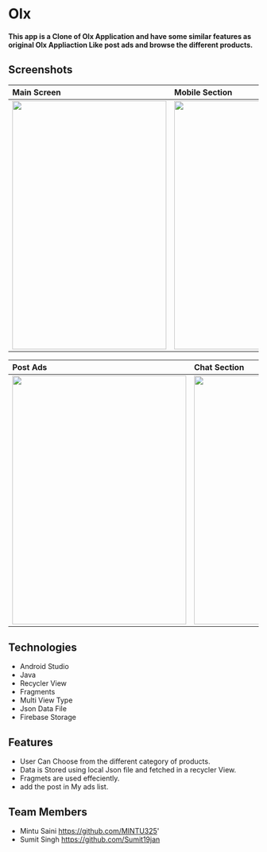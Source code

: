 # Olx

#### This app is a  Clone of Olx Application and have some similar features as original Olx Appliaction Like post ads and browse the different products.


## Screenshots

|**Main Screen**|**Mobile Section**|**Product Details**|
|:---|:--|:--|
|<img src="https://firebasestorage.googleapis.com/v0/b/olxclone-8671e.appspot.com/o/Main%20Sc%20reen.jpeg?alt=media&token=7beda975-717a-430d-afff-142efa6eef65" height="500px" width="310px"/>|<img src= "https://firebasestorage.googleapis.com/v0/b/olxclone-8671e.appspot.com/o/Phone%20List.jpeg?alt=media&token=fccc1aac-475b-4b13-a11c-5449fb4742c3" height="500px" width="310px"/>|<img src="https://firebasestorage.googleapis.com/v0/b/olxclone-8671e.appspot.com/o/Product%20Details.jpeg?alt=media&token=76599b4f-03e8-4098-87be-11353e79ebcb" height="500px" width="310px"/>|


|**Post Ads**|**Chat Section**|**My Ads**|
|:---|:--|:--|
|<img src="https://firebasestorage.googleapis.com/v0/b/olxclone-8671e.appspot.com/o/Sell.jpeg?alt=media&token=a984a288-cdfd-49e7-a8e1-09472145675a" height="500px" width="350px"/>|<img src="https://firebasestorage.googleapis.com/v0/b/olxclone-8671e.appspot.com/o/chat.jpeg?alt=media&token=9d9d530d-1fa5-4728-8e3d-4f2a2e107048" height="500px" width="350px"/>|<img src="https://firebasestorage.googleapis.com/v0/b/olxclone-8671e.appspot.com/o/My%20Ads%20List.jpeg?alt=media&token=52cf54cc-b30e-4a91-950a-157ece0f3598" height="500px" width="350px"/>



## Technologies
* Android Studio
* Java
* Recycler View 
* Fragments
* Multi View Type
* Json Data File
* Firebase Storage

## Features
* User Can Choose from the different category of products.
* Data is Stored using local Json file and fetched in a recycler View.
* Fragmets are used effeciently. 
* add the post in  My ads list.

## Team Members 
* Mintu Saini   https://github.com/MINTU325'
* Sumit Singh   https://github.com/Sumit19jan
